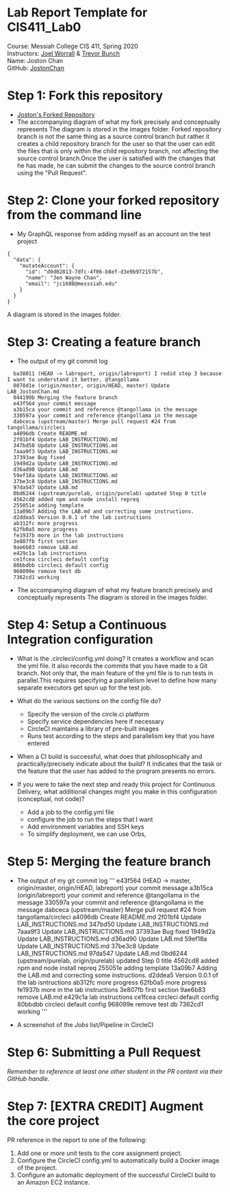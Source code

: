 # Lab Report Template for CIS411_Lab0
Course: Messiah College CIS 411, Spring 2020<br/>
Instructors: [Joel Worrall](https://github.com/tangollama) & [Trevor Bunch](https://github.com/trevordbunch)<br/>
Name: Joston Chan<br/>
GitHub: [JostonChan](https://github.com/JostonChan)<br/>

# Step 1: Fork this repository
- [Joston's Forked Repository](https://github.com/JostonChan/cis411_lab0.git)
- The accompanying diagram of what my fork precisely and conceptually represents
  The diagram is stored in the images folder.
  Forked repository branch is not the same thing as a source control branch but rather it creates a child repository branch 
  for the user so that the user can edit the files that is only within the child repository branch, not affecting the source control branch.Once the user is satisfied with the changes that he has made, he can submit the changes to the source control branch using the "Pull Request".  

# Step 2: Clone your forked repository from the command line
- My GraphQL response from adding myself as an account on the test project
```
{
  "data": {
    "mutateAccount": {
      "id": "d0d02813-7dfc-4f06-b8ef-d3e9b972157b",
      "name": "Jen Wayne Chan",
      "email": "jc1608@messsiah.edu"
    }
  }
}
```
A diagram is stored in the images folder.

# Step 3: Creating a feature branch
- The output of my git commit log
```
  ba38011 (HEAD -> labreport, origin/labreport) I redid step 3 because I want to understand it better. @tangollama
  0078d1e (origin/master, origin/HEAD, master) Update LAB_JostonChan.md
  044199b Merging the feature branch
  e43f564 your commit message
  a3b15ca your commit and reference @tangollama in the message
  330597a your commit and reference @tangollama in the message
  dabceca (upstream/master) Merge pull request #24 from tangollama/circleci
  a4096db Create README.md
  2f01bf4 Update LAB_INSTRUCTIONS.md
  347bd50 Update LAB_INSTRUCTIONS.md
  7aaa9f3 Update LAB_INSTRUCTIONS.md
  37393ae Bug fixed
  1949d2a Update LAB_INSTRUCTIONS.md
  d36ad90 Update LAB.md
  59ef18a Update LAB_INSTRUCTIONS.md
  37be3c8 Update LAB_INSTRUCTIONS.md
  97da547 Update LAB.md
  0bd6244 (upstream/purelab, origin/purelab) updated Step 0 title
  4562cd8 added npm and node install repreq
  255051e adding template
  13a09b7 Adding the LAB.md and correcting some instructions.
  d2ddea5 Version 0.0.1 of the lab isntructions
  ab312fc more progress
  62fb0a5 more progress
  fe1937b more in the lab instructions
  3e807fb first section
  9ae6b83 remove LAB.md
  e429c1a lab instructions
  ce1fcea circleci default config
  80bbdbb circleci default config
  968099e remove test db
  7362cd1 working
```
- The accompanying diagram of what my feature branch precisely and conceptually represents
The diagram is stored in the images folder.

# Step 4: Setup a Continuous Integration configuration
- What is the .circleci/config.yml doing?
  It creates a workflow and scan the yml file. It also records the commits that you have made to a Git branch. Not only that, the main feature of the yml file is to run tests in parallel.This requires specifying a parallelism level to define how many separate executors get spun up for the test job. 

- What do the various sections on the config file do?
  - Specify the version of the circle.ci platform
  - Specify service dependencies here if necessary
  - CircleCI maintains a library of pre-built images
  - Runs test according to the steps and parallelism key that you have entered  

- When a CI build is successful, what does that philosophically and practically/precisely indicate about the build?
  It indicates that the task or the feature that the user has added to the program presents no errors. 

- If you were to take the next step and ready this project for Continuous Delivery, what additional changes might you make in this configuration (conceptual, not code)?
  - Add a job to the config.yml file
  - configure the job to run the steps that I want
  - Add environment variables and SSH keys
  - To simplify deployment, we can use Orbs, 


# Step 5: Merging the feature branch
* The output of my git commit log
'''
e43f564 (HEAD -> master, origin/master, origin/HEAD, labreport) your commit message
a3b15ca (origin/labreport) your commit and reference @tangollama in the message
330597a your commit and reference @tangollama in the message
dabceca (upstream/master) Merge pull request #24 from tangollama/circleci
a4096db Create README.md
2f01bf4 Update LAB_INSTRUCTIONS.md
347bd50 Update LAB_INSTRUCTIONS.md
7aaa9f3 Update LAB_INSTRUCTIONS.md
37393ae Bug fixed
1949d2a Update LAB_INSTRUCTIONS.md
d36ad90 Update LAB.md
59ef18a Update LAB_INSTRUCTIONS.md
37be3c8 Update LAB_INSTRUCTIONS.md
97da547 Update LAB.md
0bd6244 (upstream/purelab, origin/purelab) updated Step 0 title
4562cd8 added npm and node install repreq
255051e adding template
13a09b7 Adding the LAB.md and correcting some instructions.
d2ddea5 Version 0.0.1 of the lab isntructions
ab312fc more progress
62fb0a5 more progress
fe1937b more in the lab instructions
3e807fb first section
9ae6b83 remove LAB.md
e429c1a lab instructions
ce1fcea circleci default config
80bbdbb circleci default config
968099e remove test db
7362cd1 working
'''

* A screenshot of the _Jobs_ list/Pipeline in CircleCI


# Step 6: Submitting a Pull Request
_Remember to reference at least one other student in the PR content via their GitHub handle._

# Step 7: [EXTRA CREDIT] Augment the core project
PR reference in the report to one of the following:
1. Add one or more unit tests to the core assignment project. 
2. Configure the CircleCI config.yml to automatically build a Docker image of the project.
3. Configure an automatic deployment of the successful CircleCI build to an Amazon EC2 instance.
